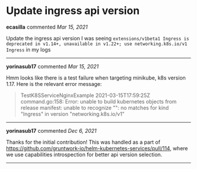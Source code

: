 # Update ingress api version

**ecasilla** commented *Mar 15, 2021*

Update the ingress api version I was seeing `extensions/v1beta1 Ingress is deprecated in v1.14+, unavailable in v1.22+; use networking.k8s.io/v1 Ingress` in my logs
<br />
***


**yorinasub17** commented *Mar 15, 2021*

Hmm looks like there is a test failure when targeting minikube, k8s version 1.17. Here is the relevant error message:

> TestK8SServiceNginxExample 2021-03-15T17:59:25Z command.go:158: Error: unable to build kubernetes objects from release manifest: unable to recognize "": no matches for kind "Ingress" in version "networking.k8s.io/v1"
***

**yorinasub17** commented *Dec 6, 2021*

Thanks for the initial contribution! This was handled as a part of https://github.com/gruntwork-io/helm-kubernetes-services/pull/114, where we use capabilities introspection for better api version selection.
***

